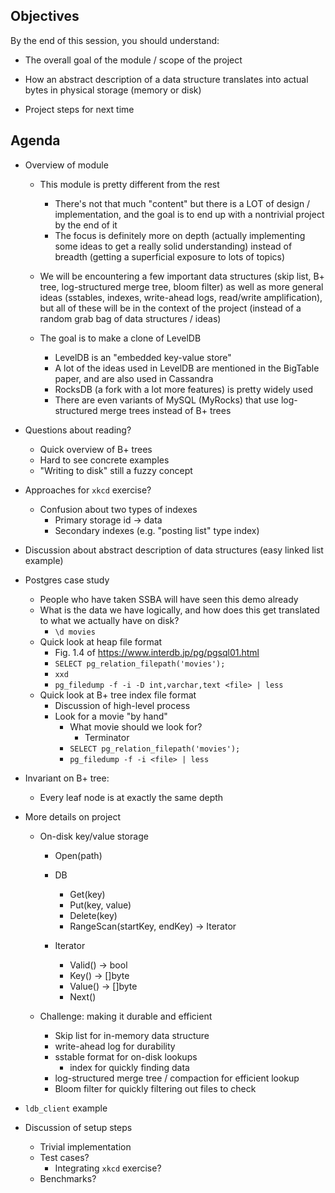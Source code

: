 ## Objectives

By the end of this session, you should understand:

- The overall goal of the module / scope of the project

- How an abstract description of a data structure translates into actual bytes in physical storage (memory or disk)

- Project steps for next time

## Agenda

- Overview of module
	- This module is pretty different from the rest
		- There's not that much "content" but there is a LOT of design / implementation, and the goal is to end up with a nontrivial project by the end of it
		- The focus is definitely more on depth (actually implementing some ideas to get a really solid understanding) instead of breadth (getting a superficial exposure to lots of topics)

	- We will be encountering a few important data structures (skip list, B+ tree, log-structured merge tree, bloom filter) as well as more general ideas (sstables, indexes, write-ahead logs, read/write amplification), but all of these will be in the context of the project (instead of a random grab bag of data structures / ideas)

	- The goal is to make a clone of LevelDB
		- LevelDB is an "embedded key-value store"
		- A lot of the ideas used in LevelDB are mentioned in the BigTable paper, and are also used in Cassandra
		- RocksDB (a fork with a lot more features) is pretty widely used
		- There are even variants of MySQL (MyRocks) that use log-structured merge trees instead of B+ trees

- Questions about reading?
	- Quick overview of B+ trees
	- Hard to see concrete examples
	- "Writing to disk" still a fuzzy concept

- Approaches for `xkcd` exercise?
	- Confusion about two types of indexes
		- Primary storage id -> data
		- Secondary indexes (e.g. "posting list" type index)

- Discussion about abstract description of data structures (easy linked list example)

- Postgres case study
	- People who have taken SSBA will have seen this demo already
	- What is the data we have logically, and how does this get translated to what we actually have on disk?
		- `\d movies`
	- Quick look at heap file format
		- Fig. 1.4 of https://www.interdb.jp/pg/pgsql01.html
		- `SELECT pg_relation_filepath('movies');`
		- `xxd`
		- `pg_filedump -f -i -D int,varchar,text <file> | less`
	- Quick look at B+ tree index file format
		- Discussion of high-level process
		- Look for a movie "by hand"
			- What movie should we look for?
				- Terminator
			- `SELECT pg_relation_filepath('movies');`
			- `pg_filedump -f -i <file> | less`

- Invariant on B+ tree:
	- Every leaf node is at exactly the same depth

- More details on project
	- On-disk key/value storage
		- Open(path)
		- DB
			- Get(key)
			- Put(key, value)
			- Delete(key)
			- RangeScan(startKey, endKey) -> Iterator

		- Iterator
			- Valid() -> bool
			- Key() -> []byte
			- Value() -> []byte
			- Next()

	- Challenge: making it durable and efficient
		- Skip list for in-memory data structure
		- write-ahead log for durability
		- sstable format for on-disk lookups
			- index for quickly finding data
		- log-structured merge tree / compaction for efficient lookup
		- Bloom filter for quickly filtering out files to check

- `ldb_client` example

- Discussion of setup steps
	- Trivial implementation
	- Test cases?
		- Integrating `xkcd` exercise?
	- Benchmarks?
